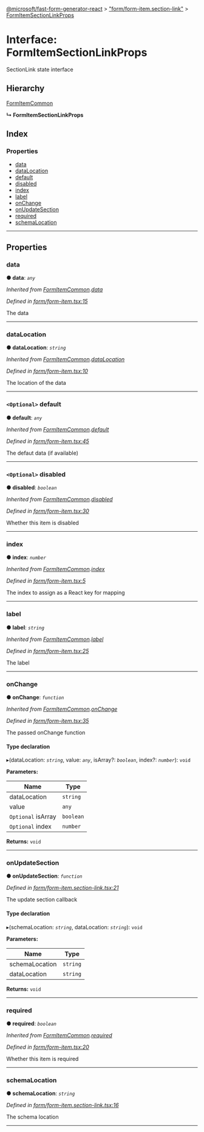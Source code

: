 [@microsoft/fast-form-generator-react](../README.md) > ["form/form-item.section-link"](../modules/_form_form_item_section_link_.md) > [FormItemSectionLinkProps](../interfaces/_form_form_item_section_link_.formitemsectionlinkprops.md)

# Interface: FormItemSectionLinkProps

SectionLink state interface

## Hierarchy

 [FormItemCommon](_form_form_item_.formitemcommon.md)

**↳ FormItemSectionLinkProps**

## Index

### Properties

* [data](_form_form_item_section_link_.formitemsectionlinkprops.md#data)
* [dataLocation](_form_form_item_section_link_.formitemsectionlinkprops.md#datalocation)
* [default](_form_form_item_section_link_.formitemsectionlinkprops.md#default)
* [disabled](_form_form_item_section_link_.formitemsectionlinkprops.md#disabled)
* [index](_form_form_item_section_link_.formitemsectionlinkprops.md#index)
* [label](_form_form_item_section_link_.formitemsectionlinkprops.md#label)
* [onChange](_form_form_item_section_link_.formitemsectionlinkprops.md#onchange)
* [onUpdateSection](_form_form_item_section_link_.formitemsectionlinkprops.md#onupdatesection)
* [required](_form_form_item_section_link_.formitemsectionlinkprops.md#required)
* [schemaLocation](_form_form_item_section_link_.formitemsectionlinkprops.md#schemalocation)

---

## Properties

<a id="data"></a>

###  data

**● data**: *`any`*

*Inherited from [FormItemCommon](_form_form_item_.formitemcommon.md).[data](_form_form_item_.formitemcommon.md#data)*

*Defined in [form/form-item.tsx:15](https://github.com/Microsoft/fast-dna/blob/164dd3ca/packages/fast-form-generator-react/src/form/form-item.tsx#L15)*

The data

___
<a id="datalocation"></a>

###  dataLocation

**● dataLocation**: *`string`*

*Inherited from [FormItemCommon](_form_form_item_.formitemcommon.md).[dataLocation](_form_form_item_.formitemcommon.md#datalocation)*

*Defined in [form/form-item.tsx:10](https://github.com/Microsoft/fast-dna/blob/164dd3ca/packages/fast-form-generator-react/src/form/form-item.tsx#L10)*

The location of the data

___
<a id="default"></a>

### `<Optional>` default

**● default**: *`any`*

*Inherited from [FormItemCommon](_form_form_item_.formitemcommon.md).[default](_form_form_item_.formitemcommon.md#default)*

*Defined in [form/form-item.tsx:45](https://github.com/Microsoft/fast-dna/blob/164dd3ca/packages/fast-form-generator-react/src/form/form-item.tsx#L45)*

The defaut data (if available)

___
<a id="disabled"></a>

### `<Optional>` disabled

**● disabled**: *`boolean`*

*Inherited from [FormItemCommon](_form_form_item_.formitemcommon.md).[disabled](_form_form_item_.formitemcommon.md#disabled)*

*Defined in [form/form-item.tsx:30](https://github.com/Microsoft/fast-dna/blob/164dd3ca/packages/fast-form-generator-react/src/form/form-item.tsx#L30)*

Whether this item is disabled

___
<a id="index"></a>

###  index

**● index**: *`number`*

*Inherited from [FormItemCommon](_form_form_item_.formitemcommon.md).[index](_form_form_item_.formitemcommon.md#index)*

*Defined in [form/form-item.tsx:5](https://github.com/Microsoft/fast-dna/blob/164dd3ca/packages/fast-form-generator-react/src/form/form-item.tsx#L5)*

The index to assign as a React key for mapping

___
<a id="label"></a>

###  label

**● label**: *`string`*

*Inherited from [FormItemCommon](_form_form_item_.formitemcommon.md).[label](_form_form_item_.formitemcommon.md#label)*

*Defined in [form/form-item.tsx:25](https://github.com/Microsoft/fast-dna/blob/164dd3ca/packages/fast-form-generator-react/src/form/form-item.tsx#L25)*

The label

___
<a id="onchange"></a>

###  onChange

**● onChange**: *`function`*

*Inherited from [FormItemCommon](_form_form_item_.formitemcommon.md).[onChange](_form_form_item_.formitemcommon.md#onchange)*

*Defined in [form/form-item.tsx:35](https://github.com/Microsoft/fast-dna/blob/164dd3ca/packages/fast-form-generator-react/src/form/form-item.tsx#L35)*

The passed onChange function

#### Type declaration
▸(dataLocation: *`string`*, value: *`any`*, isArray?: *`boolean`*, index?: *`number`*): `void`

**Parameters:**

| Name | Type |
| ------ | ------ |
| dataLocation | `string` |
| value | `any` |
| `Optional` isArray | `boolean` |
| `Optional` index | `number` |

**Returns:** `void`

___
<a id="onupdatesection"></a>

###  onUpdateSection

**● onUpdateSection**: *`function`*

*Defined in [form/form-item.section-link.tsx:21](https://github.com/Microsoft/fast-dna/blob/164dd3ca/packages/fast-form-generator-react/src/form/form-item.section-link.tsx#L21)*

The update section callback

#### Type declaration
▸(schemaLocation: *`string`*, dataLocation: *`string`*): `void`

**Parameters:**

| Name | Type |
| ------ | ------ |
| schemaLocation | `string` |
| dataLocation | `string` |

**Returns:** `void`

___
<a id="required"></a>

###  required

**● required**: *`boolean`*

*Inherited from [FormItemCommon](_form_form_item_.formitemcommon.md).[required](_form_form_item_.formitemcommon.md#required)*

*Defined in [form/form-item.tsx:20](https://github.com/Microsoft/fast-dna/blob/164dd3ca/packages/fast-form-generator-react/src/form/form-item.tsx#L20)*

Whether this item is required

___
<a id="schemalocation"></a>

###  schemaLocation

**● schemaLocation**: *`string`*

*Defined in [form/form-item.section-link.tsx:16](https://github.com/Microsoft/fast-dna/blob/164dd3ca/packages/fast-form-generator-react/src/form/form-item.section-link.tsx#L16)*

The schema location

___

